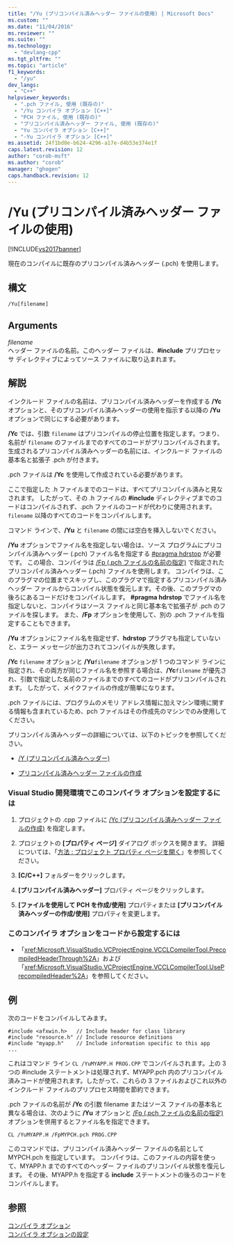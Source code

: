 ```yaml
---
title: "/Yu (プリコンパイル済みヘッダー ファイルの使用) | Microsoft Docs"
ms.custom: ""
ms.date: "11/04/2016"
ms.reviewer: ""
ms.suite: ""
ms.technology: 
  - "devlang-cpp"
ms.tgt_pltfrm: ""
ms.topic: "article"
f1_keywords: 
  - "/yu"
dev_langs: 
  - "C++"
helpviewer_keywords: 
  - ".pch ファイル, 使用 (既存の)"
  - "/Yu コンパイラ オプション [C++]"
  - "PCH ファイル, 使用 (既存の)"
  - "プリコンパイル済みヘッダー ファイル, 使用 (既存の)"
  - "Yu コンパイラ オプション [C++]"
  - "-Yu コンパイラ オプション [C++]"
ms.assetid: 24f1bd0e-b624-4296-a17e-d4b53e374e1f
caps.latest.revision: 12
author: "corob-msft"
ms.author: "corob"
manager: "ghogen"
caps.handback.revision: 12
---
```

# /Yu (プリコンパイル済みヘッダー ファイルの使用)
[!INCLUDE[vs2017banner](../../assembler/inline/includes/vs2017banner.md)]

現在のコンパイルに既存のプリコンパイル済みヘッダー \(.pch\) を使用します。  
  
## 構文  
  
```  
/Yu[filename]  
```  
  
## Arguments  
 *filename*  
 ヘッダー ファイルの名前。このヘッダー ファイルは、**\#include** プリプロセッサ ディレクティブによってソース ファイルに取り込まれます。  
  
## 解説  
 インクルード ファイルの名前は、プリコンパイル済みヘッダーを作成する **\/Yc** オプションと、そのプリコンパイル済みヘッダーの使用を指示する以降の **\/Yu** オプションで同じにする必要があります。  
  
 **\/Yc** では、引数 `filename` はプリコンパイルの停止位置を指定します。つまり、名前が `filename` のファイルまでのすべてのコードがプリコンパイルされます。生成されるプリコンパイル済みヘッダーの名前には、インクルード ファイルの基本名と拡張子 .pch が付きます。  
  
 .pch ファイルは **\/Yc** を使用して作成されている必要があります。  
  
 ここで指定した .h ファイルまでのコードは、すべてプリコンパイル済みと見なされます。  したがって、その .h ファイルの **\#include** ディレクティブまでのコードはコンパイルされず、.pch ファイルのコードが代わりに使用されます。`filename` 以降のすべてのコードをコンパイルします。  
  
 コマンド ラインで、**\/Yu** と `filename` の間には空白を挿入しないでください。  
  
 **\/Yu** オプションでファイル名を指定しない場合は、ソース プログラムにプリコンパイル済みヘッダー \(.pch\) ファイル名を指定する [\#pragma hdrstop](../../preprocessor/hdrstop.md) が必要です。  この場合、コンパイラは [\/Fp \(.pch ファイルの名前の指定\)](../Topic/-Fp%20\(Name%20.Pch%20File\).md) で指定されたプリコンパイル済みヘッダー \(.pch\) ファイルを使用します。  コンパイラは、このプラグマの位置までスキップし、このプラグマで指定するプリコンパイル済みヘッダー ファイルからコンパイル状態を復元します。その後、このプラグマの後ろにあるコードだけをコンパイルします。  **\#pragma hdrstop** でファイル名を指定しないと、コンパイラはソース ファイルと同じ基本名で拡張子が .pch のファイルを探します。  また、**\/Fp** オプションを使用して、別の .pch ファイルを指定することもできます。  
  
 **\/Yu** オプションにファイル名を指定せず、**hdrstop** プラグマも指定していないと、エラー メッセージが出力されてコンパイルが失敗します。  
  
 **\/Yc** `filename` オプションと  **\/Yu**`filename` オプションが 1 つのコマンド ラインに指定され、その両方が同じファイル名を参照する場合は、**\/Yc**`filename` が優先され、引数で指定した名前のファイルまでのすべてのコードがプリコンパイルされます。  したがって、メイクファイルの作成が簡単になります。  
  
 .pch ファイルには、プログラムのメモリ アドレス情報に加えマシン環境に関する情報も含まれているため、pch ファイルはその作成先のマシンでのみ使用してください。  
  
 プリコンパイル済みヘッダーの詳細については、以下のトピックを参照してください。  
  
-   [\/Y \(プリコンパイル済みヘッダー\)](../../build/reference/y-precompiled-headers.md)  
  
-   [プリコンパイル済みヘッダー ファイルの作成](../../build/reference/creating-precompiled-header-files.md)  
  
### Visual Studio 開発環境でこのコンパイラ オプションを設定するには  
  
1.  プロジェクトの .cpp ファイルに [\/Yc \(プリコンパイル済みヘッダー ファイルの作成\)](../../build/reference/yc-create-precompiled-header-file.md) を指定します。  
  
2.  プロジェクトの **\[プロパティ ページ\]** ダイアログ ボックスを開きます。  詳細については、「[方法 : プロジェクト プロパティ ページを開く](../../misc/how-to-open-project-property-pages.md)」を参照してください。  
  
3.  **\[C\/C\+\+\]** フォルダーをクリックします。  
  
4.  **\[プリコンパイル済みヘッダー\]** プロパティ ページをクリックします。  
  
5.  **\[ファイルを使用して PCH を作成\/使用\]** プロパティまたは **\[プリコンパイル済みヘッダーの作成\/使用\]** プロパティを変更します。  
  
### このコンパイラ オプションをコードから設定するには  
  
-   「<xref:Microsoft.VisualStudio.VCProjectEngine.VCCLCompilerTool.PrecompiledHeaderThrough%2A>」および「<xref:Microsoft.VisualStudio.VCProjectEngine.VCCLCompilerTool.UsePrecompiledHeader%2A>」を参照してください。  
  
## 例  
 次のコードをコンパイルしてみます。  
  
```  
#include <afxwin.h>   // Include header for class library  
#include "resource.h" // Include resource definitions  
#include "myapp.h"    // Include information specific to this app  
...  
```  
  
 これはコマンド ライン `CL /YuMYAPP.H PROG.CPP` でコンパイルされます。上の 3 つの \#include ステートメントは処理されず、MYAPP.pch 内のプリコンパイル済みコードが使用されます。したがって、これらの 3 ファイルおよびこれ以外のインクルード ファイルのプリプロセス時間を節約できます。  
  
 .pch ファイルの名前が **\/Yc** の引数 filename またはソース ファイルの基本名と異なる場合は、次のように **\/Yu** オプションと [\/Fp \(.pch ファイルの名前の指定\)](../Topic/-Fp%20\(Name%20.Pch%20File\).md) オプションを併用するとファイル名を指定できます。  
  
```  
CL /YuMYAPP.H /FpMYPCH.pch PROG.CPP  
```  
  
 このコマンドでは、プリコンパイル済みヘッダー ファイルの名前として MYPCH.pch を指定しています。  コンパイラは、このファイルの内容を使って、MYAPP.h までのすべてのヘッダー ファイルのプリコンパイル状態を復元します。  その後、MYAPP.h を指定する **include** ステートメントの後ろのコードをコンパイルします。  
  
## 参照  
 [コンパイラ オプション](../../build/reference/compiler-options.md)   
 [コンパイラ オプションの設定](../Topic/Setting%20Compiler%20Options.md)